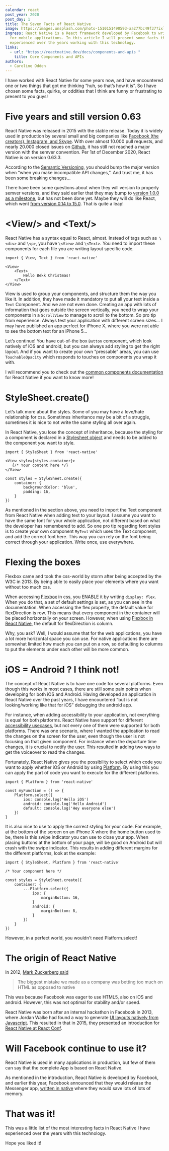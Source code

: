```yaml
---
calendar: react
post_year: 2020
post_day: 1
title: The Seven Facts of React Native
image: https://images.unsplash.com/photo-1510151490593-aa277bc49f37?ixlib=rb-1.2.1&ixid=eyJhcHBfaWQiOjEyMDd9&auto=format&fit=crop&w=1934&q=80
ingress: React Native is a React framework developed by Facebook to write code
  for mobile applications. In this article I will present some facts that I have
  experienced over the years working with this technology.
links:
  - url: "https://reactnative.dev/docs/components-and-apis "
    title: Core Components and APIs
authors:
  - Caroline Odden
---
```

I have worked with React Native for some years now, and have encountered one or two things that got me thinking “huh, so that’s how it is”. So I have chosen some facts, quirks, or oddities that I think are funny or frustrating to present to you guys!



# Five years and still version 0.63

React Native was released in 2015 with the stable release. Today it is widely used in production by several small and big companies like [Facebook (the creators), Instagram, and Skype](<https://wiredelta.com/10-most-popular-react-native-apps-of-2020/>). With over almost 10.000 pull requests, and nearly 20.000 closed issues on [Github](https://github.com/facebook/react-native), it has still not reached a major version with the semver convention. Per 1st of December 2020, React Native is on version 0.63.3.

According to the [Semantic Versioning](https://semver.org/), you should bump the major version when “when you make incompatible API changes,”. And trust me, it has been some breaking changes…

There have been some questions about when they will version to properly semver versions, and they said earlier that they may bump to [version 1.0.0 as a milestone](https://www.facebook.com/groups/reactnativeoss/permalink/1604716516491643/), but has not been done yet. Maybe they will do like React, which went [from version 0.14 to 15.0](https://reactjs.org/blog/2016/04/07/react-v15.html). That is quite a leap! [](https://reactjs.org/blog/2016/04/07/react-v15.html)



# \<View/> and \<Text/>

React Native has a syntax equal to React, almost. Instead of tags such as` \<div>` and `\<p>`, you have `\<View>` and `\<Text>`. You need to import these components for each file you are writing layout specific code.

```
import { View, Text } from 'react-native'

<View>
    <Text>
        Hello Bekk Christmas!
    </Text>
</View>

```

View is used to group your components, and structure them the way you like it. In addition, they have made it mandatory to put all your text inside a `Text` Component. And we are not even done. Creating an app with lots of information that goes outside the screen vertically, you need to wrap your components in a `ScrollView` to manage to scroll to the bottom. So pro tip from experience: Always test your application with different screen sizes… I may have published an app perfect for iPhone X, where you were not able to see the bottom text for an iPhone 5...

Let’s continue! You have out-of-the box `Button` component, which look natively of iOS and android, but you can always add styling to get the right layout. And if you want to create your own “pressable” areas, you can use `TouchableOpacity` which responds to touches on components you wrap it with.

I will recommend you to check out the [common components documentation](https://reactnative.dev/docs/components-and-apis) for React Native if you want to know more!



# StyleSheet.create()

Let’s talk more about the styles. Some of you may have a love/hate relationship for css. Sometimes inheritance may be a bit of a struggle, sometimes it is nice to not write the same styling all over again.

In React Native, you lose the concept of inheritance, because the styling for a component is declared in a [](<https://reactnative.dev/docs/style>)[Stylesheet object](https://reactnative.dev/docs/style) and needs to be added to the component you want to style.

```
import { StyleSheet } from 'react-native'

<View style={styles.container}>
   {/* Your content here */}
</View>

const styles = StyleSheet.create({
    container: {
        backgroundColor: 'blue',
        padding: 16,
    }
})

```

As mentioned in the section above, you need to import the Text component from React Native when adding text to your layout. I assume you want to have the same font for your whole application, not different based on what the developer has remembered to add. So one pro tip regarding font styles is to create your own component `MyText` which uses the Text component, and add the correct font here. This way you can rely on the font being correct through your application. Write once, use everywhere.



# Flexing the boxes

Flexbox came and took the css-world by storm after being accepted by the W3C in 2013. By being able to easily place your elements where you want without too much css.

When accessing [Flexbox](https://css-tricks.com/snippets/css/a-guide-to-flexbox/) in css, you ENABLE it by writing `display: flex`. When you do that, a set of default settings is set, as you can see in the documentation. When accessing the flex property, the default value for flexDirection is row. This means that every component in the container will be placed horizontally on your screen. However, when using [Flexbox in React Native](https://reactnative.dev/docs/0.61/flexbox), the default for flexDirection is column.

Why, you ask? Well, I would assume that for the web applications, you have a lot more horizontal space you can use. For native applications there are somewhat limited how much you can put on a row, so defaulting to columns to put the elements under each other will be more common.



# iOS = Android ? I think not!

The concept of React Native is to have one code for several platforms. Even though this works in most cases, there are still some pain points when developing for both iOS and Android. Having developed an application in React Native over the past years, I have encountered “but is not looking/working like that for iOS” debugging the android app.

For instance, when adding accessibility to your application, not everything is equal for both platforms. React Native have support for different [accessibility usecases](https://reactnative.dev/docs/accessibility), but not every one of them were supported for both platforms. There was one scenario, where I wanted the application to read the changes on the screen for the user, even though the user is not focusing on that given component. For instance when the departure time changes, it is crucial to notify the user. This resulted in adding two ways to get the voiceover to read the changes.

Fortunately, React Native gives you the possibility to select which code you want to apply whether iOS or Android by using [Platform](https://reactnative.dev/docs/platform-specific-code). By using this you can apply the part of code you want to execute for the different platforms.

```
import { Platform } from 'react-native'

const myFunction = () => {
    Platform.select({
        ios: console.log('Hello iOS')
        android: console.log('Hello Android')
        default: console.log('Hey everyone else')
    })
}
```

It is also nice to use to apply the correct styling for your code. For example, at the bottom of the screen on an iPhone X where the home button used to be, there is this swipe indicator you can use to close your app. When placing buttons at the bottom of your page, will be good on Android but will crash with the swipe indicator. This results in adding different margins for the different platforms, look at the example:

```
import { StyleSheet, Platform } from 'react-native'

/* Your component here */

const styles = StyleSheet.create({
    container: {
        ...Platform.select({
            ios: {
                marginBottom: 16,
            }
            android: {
                marginBottom: 8,
            }
        })
    }
})
```

However, in a perfect world, you wouldn't need Platform.select!



# The origin of React Native

In 2012, [Mark Zuckerberg said](https://mashable.com/2012/09/11/html5-biggest-mistake/)

> The biggest mistake we made as a company was betting too much on HTML as opposed to native

This was because Facebook was eager to use HTML5, also on iOS and android. However, this was not optimal for stability and/or speed.

React Native was born after an internal hackathon in Facebook in 2013, where Jordan Walke had found a way to generate [UI layouts natively from Javascript](https://jobninja.com/blog/short-story-react-native/). This resulted in that in 2015, they presented an introduction for[ React Native at React Conf](https://www.youtube.com/watch?v=KVZ-P-ZI6W4).



# Will Facebook continue to use it?

React Native is used in many applications in production, but few of them can say that the complete App is based on React Native.

As mentioned in the introduction, React Native is developed by Facebook, and earlier this year, Facebook announced that they would release the Messenger app, [written in native](https://engineering.fb.com/data-infrastructure/messenger/) where they would save lots of lots of memory.

# That was it!

This was a little list of the most interesting facts in React Native I have experienced over the years with this technology.

Hope you liked it!
